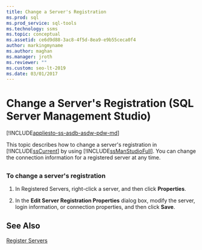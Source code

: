 ```yaml
---
title: Change a Server's Registration
ms.prod: sql
ms.prod_service: sql-tools
ms.technology: ssms
ms.topic: conceptual
ms.assetid: ce6d9d88-3ac8-4f5d-8ea9-e9b55ceca0f4
author: markingmyname
ms.author: maghan
ms.manager: jroth
ms.reviewer: ""
ms.custom: seo-lt-2019
ms.date: 03/01/2017
---
```


# Change a Server&#39;s Registration (SQL Server Management Studio)

[!INCLUDE[appliesto-ss-asdb-asdw-pdw-md](../../includes/appliesto-ss-asdb-asdw-pdw-md.md)]

This topic describes how to change a server's registration in [!INCLUDE[ssCurrent](../../includes/sscurrent-md.md)] by using [!INCLUDE[ssManStudioFull](../../includes/ssmanstudiofull-md.md)]. You can change the connection information for a registered server at any time.

## <a name="SSMSProcedure"></a>

### To change a server's registration

1. In Registered Servers, right-click a server, and then click **Properties**.

2. In the **Edit Server Registration Properties** dialog box, modify the server, login information, or connection properties, and then click **Save**.

## See Also

[Register Servers](../../tools/sql-server-management-studio/register-servers.md)